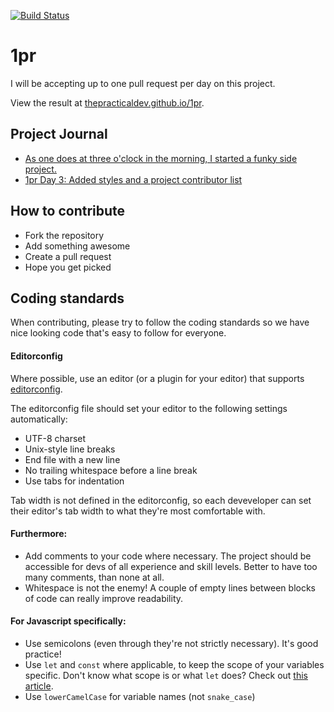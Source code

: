 [![Build Status](https://travis-ci.org/thepracticaldev/1pr.svg?branch=master)](https://travis-ci.org/thepracticaldev/1pr)

# 1pr
I will be accepting up to one pull request per day on this project.

View the result at [thepracticaldev.github.io/1pr](https://thepracticaldev.github.io/1pr/).

## Project Journal

- [As one does at three o'clock in the morning, I started a funky side project.](https://dev.to/ben/as-one-does-at-three-oclock-in-the-morning-i-started-a-funky-side-project)
- [1pr Day 3: Added styles and a project contributor list](https://dev.to/ben/1pr-day-3-added-styles-and-a-project-contributor-list)


## How to contribute
- Fork the repository
- Add something awesome
- Create a pull request
- Hope you get picked


## Coding standards
When contributing, please try to follow the coding standards so we have nice looking code that's easy to follow for everyone.

#### Editorconfig
Where possible, use an editor (or a plugin for your editor) that supports [editorconfig](http://editorconfig.org/).

The editorconfig file should set your editor to the following settings automatically:
- UTF-8 charset
- Unix-style line breaks
- End file with a new line
- No trailing whitespace before a line break
- Use tabs for indentation

Tab width is not defined in the editorconfig, so each deveveloper can set their editor's tab width to what they're most comfortable with.

#### Furthermore:
- Add comments to your code where necessary. The project should be accessible for devs of all experience and skill levels. Better to have too many comments, than none at all.
- Whitespace is not the enemy! A couple of empty lines between blocks of code can really improve readability.

#### For Javascript specifically:
- Use semicolons (even through they're not strictly necessary). It's good practice!
- Use `let` and `const` where applicable, to keep the scope of your variables specific. Don't know what scope is or what `let` does? Check out [this article](https://medium.com/@MentallyFriendly/es6-an-idiots-guide-to-let-and-const-70be9691c389).
- Use `lowerCamelCase` for variable names (not `snake_case`)
